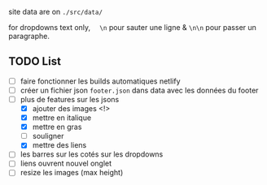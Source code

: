 site data are on `./src/data/`

for dropdowns text only, `  \n` pour sauter une ligne & `\n\n` pour passer un paragraphe.

## TODO List

- [ ] faire fonctionner les builds automatiques netlify
- [ ] créer un fichier json `footer.json` dans data avec les données du footer
- [ ] plus de features sur les jsons
    - [X] ajouter des images <!>
    - [X] mettre en italique
    - [X] mettre en gras
    - [ ] souligner
    - [X] mettre des liens
- [ ] les barres sur les cotés sur les dropdowns
- [ ] liens ouvrent nouvel onglet
- [ ] resize les images (max height)
